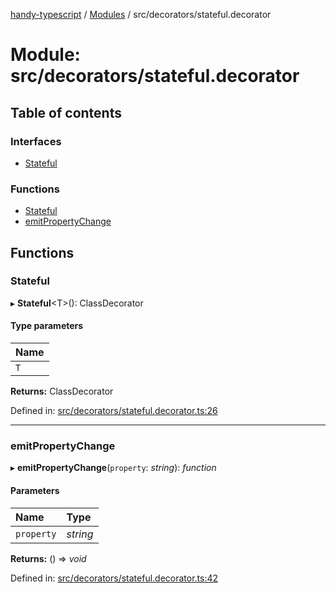 [handy-typescript](../README.md) / [Modules](../modules.md) / src/decorators/stateful.decorator

# Module: src/decorators/stateful.decorator

## Table of contents

### Interfaces

- [Stateful](../interfaces/src_decorators_stateful_decorator.stateful.md)

### Functions

- [Stateful](src_decorators_stateful_decorator.md#stateful)
- [emitPropertyChange](src_decorators_stateful_decorator.md#emitpropertychange)

## Functions

### Stateful

▸ **Stateful**<T\>(): ClassDecorator

#### Type parameters

| Name |
| :------ |
| `T` |

**Returns:** ClassDecorator

Defined in: [src/decorators/stateful.decorator.ts:26](https://github.com/robbiemu/handy-typescript/blob/af2e72e/src/decorators/stateful.decorator.ts#L26)

___

### emitPropertyChange

▸ **emitPropertyChange**(`property`: *string*): *function*

#### Parameters

| Name | Type |
| :------ | :------ |
| `property` | *string* |

**Returns:** () => *void*

Defined in: [src/decorators/stateful.decorator.ts:42](https://github.com/robbiemu/handy-typescript/blob/af2e72e/src/decorators/stateful.decorator.ts#L42)
